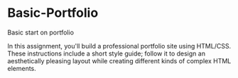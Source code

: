 # Basic-Portfolio
Basic start on portfolio


In this assignment, you'll build a professional portfolio site using HTML/CSS. These instructions include a short style guide; follow it to design an aesthetically pleasing layout while creating different kinds of complex HTML elements.
